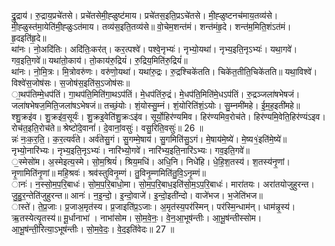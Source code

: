 

  
द्रु॒द्राय॑। रु॒द्राय॒प्रचे॑तसे। प्रचे॑तसेमी॒ह्ळुष्ट॑माय। प्रचे॑तस॒इति॒प्रऽचे॑तसे। मी॒ह्ळुष्टनच॑माय॒तव्य॑से। मी॒ह्ळुस्त॑मा॒येति॑मी॒ह्ळुःऽत॑माय। तव्य॑स॒इति॒तव्य॑से॥ वो॒चेम॒शन्त॑मं। शन्त॑मंहृ॒दे। शन्त॑म॒मिति॒शंऽत॑मं। हृ॒दइति॑हृ॒दे॥  
था॑नः। नो॒अदि॑तिः। अदि॑तिः॒कर॑त्। कर॒त्पश्वे॑। पश्वे॒नृभ्यः॑। नृभ्यो॒यथा॑। नृभ्य॒इति॒नृऽभ्यः॑। यथा॒गवे॑। गव॒इति॒गवे॑॥ यथा॑तो॒काय॑। तो॒काय॑रु॒द्रियं॑। रु॒द्रिय॒मिति॑रु॒द्रियं॑॥  
था॑नः। नो॒मि॒त्रः। मि॒त्रोवरु॑णः। वरु॑णो॒यथा॑। यथा॑रु॒द्रः। रु॒द्रश्चिके॑तति। चिके॑त॒तीति॒चिके॑तति॥ यथा॒विश्वे॑। विश्वे॑स॒जोष॑सः। स॒जोष॑स॒इति॑स॒ऽजोष॑सः॥  
ा॒थप॑तिम्मे॒धप॑तिं। गा॒थप॑ति॒मिति॑गा॒थऽप॑तिं। मे॒धप॑तिंरु॒द्रं। मे॒धप॑ति॒मिति॑मे॒धऽप॑तिं। रु॒द्रञ्जला॑षभेषजं। जला॑षभेषज॒मिति॒जला॑षऽभेषजं॥ तच्छं॒योः। शं॒योस्सु॒म्नं। शं॒योरिति॑शं॒ऽयोः। सु॒म्नमी॑महे। ई॒म॒ह॒इती॑महे॥  
श्शु॒क्रइ॑व। शु॒क्रइ॑व॒सूर्यः॑। शु॒क्रइ॒वेति॑शु॒क्रःऽइ॑व। सूर्यो॒हिर॑ण्यमिव। हिर॑ण्यमिव॒रोच॑ते। हिर॑ण्यमि॒वेति॒हिर॑ण्यंऽइव। रोच॑त॒इति॒रोच॑ते॥ श्रेष्टो॑दे॒वानां॑। दे॒वानां॒वसुः॑। वसु॒रिति॒वसुः॑॥ 26 ॥  
न्नः॑ नः॒क॒र॒ति॒। क॒र॒त्यर्व॑ते। अर्व॑तेसु॒गं। सु॒गम्मे॒षाय॑। सु॒गमिति॑सु॒ऽगं। मे॒षाय॑मे॒ष्ये॑। मे॒ष्य१॒॑इति॑मे॒ष्ये॑॥ नृभ्यो॒नारि॑भ्यः। नृभ्य॒इति॒नृऽभ्यः॑। नारि॑भ्यो॒गवे॑। नारि॑भ्य॒इति॒नारि॑ऽभ्यः। गव॒इति॒गवे॑॥  
॒स्मेसो॑म। अ॒स्मेइत्य॒स्मे। सो॒म॒श्रियं॑। श्रिय॒मधि॑। अधि॒नि। निधे॑हि। धे॒हि॒श॒तस्य॑। श॒तस्य॑नृ॒णां। नृ॒णामिति॑नृ॒णां॥ महि॒श्रवः॑। श्रव॑स्तुविनृ॒म्णं। तु॒विनृ॒म्णमिति॑तु॒वि॒ऽनृ॒म्णं॥  
ानः॑। न॒स्सो॒म॒प॒रि॒बाधः॑। सो॒म॒प॒रि॒बाधो॒मा। सो॒म॒प॒रि॒बाध॒इति॑सो॒म॒ऽप॒रि॒बाधः॑। मारा॑तयः। अरा॑तयोजुहुरन्त। जु॒हु॒र॒न्तेति॑जुहुरन्त॥ आनः॑। न॒इ॒न्दो॒। इ॒न्दो॒वाजे॑। इ॒न्दो॒इती॑न्दो। वाजे॑भज। भ॒जेति॑भज॥  
ास्ते॑। ते॒प्र॒जाः। प्र॒जाअ॒मृत॑स्य। प्र॒जाइति॑प्र॒ऽजाः। अ॒मृत॑स्य॒पर॑स्मिन्। पर॑स्मि॒न्धाम॑न्। धाम॑न्नृ॒स्य॑। ऋ॒तस्येत्यृ॒तस्य॑॥ मू॒र्धानाभा॑ । नाभा॑सोम। सो॒म॒वे॒नः॒। वे॒न॒आ॒भूष॑न्तीः। आ॒भू॒ष॑न्तीस्सोम। आ॒भू॒ष॑न्ती॒रित्या॒ऽभूष॑न्तीः। सो॒म॒वे॒दः॒। वे॒द॒इति॑वेदः॥ 27 ॥  
